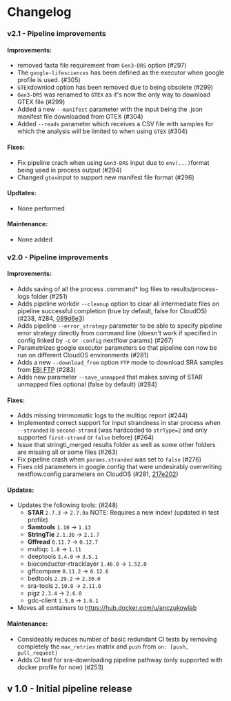 # Changelog

### v2.1 - Pipeline improvements

#### Improvements:
- removed fasta file requirement from `Gen3-DRS` option (#297)
- The `google-lifesciences` has been defined as the executor when google profile is used. (#305)
- `GTEX`downlod option has been removed due to being obsolete (#299)
- `Gen3-DRS` was renamed to `GTEX` as it's now the only way to download GTEX file (#299)
- Added a new `--manifest` parameter with the input being the .json manifest file downloaded from GTEX (#304)
- Added `--reads` parameter which receives a CSV file with samples for which the analysis will be limited to when using `GTEX` (#304)


#### Fixes:
- Fix pipeline crach when using `Gen3-DRS` input due to `env(...)`format being used in process output (#294)
- Changed `gtex`input to support new manifest file format (#296)

#### Updtates:
- None performed

#### Maintenance:
- None added
### v2.0 - Pipeline improvements

#### Improvements:
 - Adds saving of all the process .command* log files to results/process-logs folder (#251)
 - Adds pipeline workdir `--cleanup` option to clear all intermediate files on pipeline successful completion (true by default, false for CloudOS) (#238, #284, [089d6e3](https://github.com/TheJacksonLaboratory/splicing-pipelines-nf/pull/245/commits/3b71e038b186bb2bc92debacb02aede7b5dae917))
 - Adds pipeline `--error_strategy` parameter to be able to specify pipeline error strategy directly from command line (doesn't work if specified in config linked by `-c` or `-config` nextflow params) (#267)
 - Parametrizes google executor parameters so that pipeline can now be run on different CloudOS environments (#281)
 - Adds a new `--download_from` option `FTP` mode to download SRA samples from [EBI FTP](https://ftp.sra.ebi.ac.uk/vol1/fastq/) (#283)
- Adds new parameter `--save_unmapped` that makes saving of STAR unmapped files optional (false by default) (#284)

#### Fixes:
 - Adds missing trimmomatic logs to the multiqc report (#244)
 - Implemented correct support for input strandness in star process when `--stranded` is `second-strand` (was hardcoded to `strType=2` and only supported `first-strand` or `false` before) (#264)
 - Issue that stringti_merged results folder as well as some other folders are missing all or some files (#263)
 - Fix pipeline crash when `params.stranded` was set to `false` (#276)
 - Fixes old parameters in google.config that were undesirably overwriting nextflow.config parameters on CloudOS (#281, [217e202](https://github.com/TheJacksonLaboratory/splicing-pipelines-nf/pull/245/commits/217e202cab3264c9d2d4cafe80b2476a2d837a85))
 
#### Updates:
 - Updates the following tools: (#248)
   - **STAR** `2.7.3` -> `2.7.9a` NOTE: Requires a new index! (updated in test profile)
   - **Samtools** `1.10` -> `1.13`
   - **StringTie** `2.1.3b` -> `2.1.7`
   - **Gffread** `0.11.7` -> `0.12.7`
   - multiqc `1.8` -> `1.11`
   - deeptools `3.4.0` -> `3.5.1`
   - bioconductor-rtracklayer `1.46.0` -> `1.52.0`
   - gffcompare `0.11.2` -> `0.12.6`
   - bedtools `2.29.2` -> `2.30.0`
   - sra-tools `2.10.8` -> `2.11.0`
   - pigz `2.3.4` -> `2.6.0`
   - gdc-client `1.5.0` -> `1.6.1`
 - Moves all containers to https://hub.docker.com/u/anczukowlab

#### Maintenance:
 - Consideably reduces number of basic redundant CI tests by removing completely the `max_retries` matrix and `push` from `on: [push, pull_request]`
 - Adds CI test for sra-downloading pipeline pathway (only supported with docker profile for now) (#253)

 
## v 1.0 - Initial pipeline release
